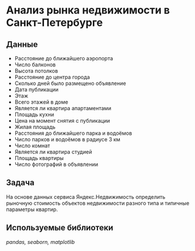 # Анализ рынка недвижимости в Санкт-Петербурге

## Данные
- Расстояние до ближайшего аэропорта
- Число балконов
- Высота потолков
- Расстояние до центра города
- Сколько дней было размещено объявление
- Дата публикации
- Этаж
- Всего этажей в доме
- Является ли квартира апартаментами
- Площадь кухни
- Цена на момент снятия с публикации
- Жилая площадь
- Расстояния до ближайшего парка и водоёмов
- Число парков и водоёмов в радиусе 3 км
- Число комнат
- Является ли квартира студией
- Площадь квартиры
- Число фотографий в объявлении

## Задача
На основе данных сервиса Яндекс.Недвижимость определить рыночную стоимость объектов недвижимости разного типа и типичные параметры квартир.

## Используемые библиотеки
*pandas, seaborn, matplotlib*

